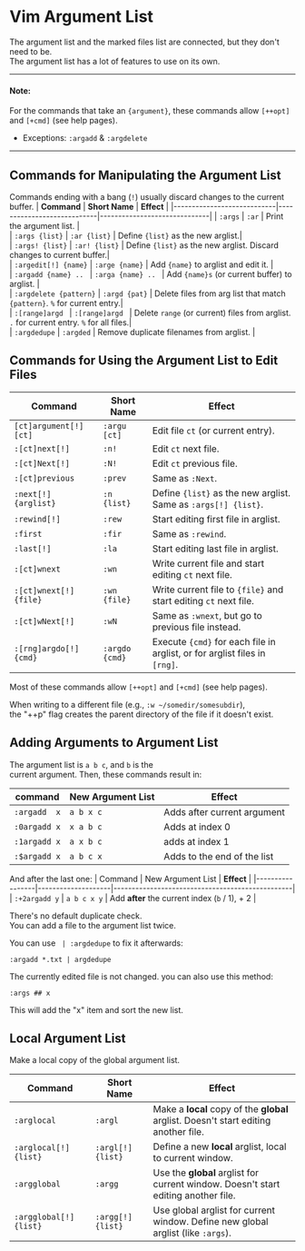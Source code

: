 # Vim Argument List

The argument list and the marked files list are connected, but they
don't need to be.  
The argument list has a lot of features to use on its own.  

---
#### Note:
For the commands that take an `{argument}`, these commands
allow `[++opt]` and `[+cmd]` (see help pages).  
* Exceptions: `:argadd` & `:argdelete`

---

## Commands for Manipulating the Argument List
Commands ending with a bang (`!`) usually discard changes to the current buffer.
| **Command**                | **Short Name**                | **Effect**                |
|----------------------------|----------------------------|------------------------------|
|  `:args`                   |  `:ar`              | Print the argument list.     |  
|  `:args {list}`            |  `:ar {list}`       | Define `{list}` as the new arglist.|  
|  `:args! {list}`           |  `:ar! {list}`      | Define `{list}` as the new arglist. Discard changes to current buffer.|  
|  `:argedit[!] {name}`      |  `:arge {name}`     | Add `{name}` to arglist and edit it. |  
|  `:argadd {name} .. `      |  `:arga {name} .. ` | Add `{name}s` (or current buffer) to arglist.  |  
|  `:argdelete {pattern}`    |  `:argd {pat}`      | Delete files from arg list that match `{pattern}`. `%` for current entry.|  
|  `:[range]argd `           |  `:[range]argd `    | Delete `range` (or current) files from arglist. `.` for current entry. `%` for all files.|  
|  `:argdedupe`              |  `:argded`          | Remove duplicate filenames from arglist.  |  
 
## Commands for Using the Argument List to Edit Files
| **Command**                | **Short Name**                | **Effect**                |
|----------------------------|----------------------------|------------------------------|
|  `[ct]argument[!] [ct]`    |  `:argu [ct]`       | Edit file `ct` (or current entry).  |  
|  `:[ct]next[!]`            |  `:n!`              | Edit `ct` next file.  |  
|  `:[ct]Next[!]`            |  `:N!`              | Edit `ct` previous file.  |  
|  `:[ct]previous`           |  `:prev`            | Same as `:Next`.  |  
|  `:next[!] {arglist}`      |  `:n {list}`        | Define `{list}` as the new arglist. Same as `:args[!] {list}`.|  
|  `:rewind[!]`              |  `:rew`             | Start editing first file in arglist.  |  
|  `:first`                  |  `:fir`             | Same as `:rewind`.  |  
|  `:last[!]`                |  `:la`              | Start editing last file in arglist.  |  
|  `:[ct]wnext`              |  `:wn`              | Write current file and start editing `ct` next file.  |  
|  `:[ct]wnext[!] {file}`    |  `:wn {file}`       | Write current file to `{file}` and start editing `ct` next file.|  
|  `:[ct]wNext[!]`           |  `:wN`              | Same as `:wnext`, but go to previous file instead. |  
|  `:[rng]argdo[!] {cmd}`    |  `:argdo {cmd}`     | Execute `{cmd}` for each file in arglist, or for arglist files in `[rng]`.|  

Most of these commands allow `[++opt]` and `[+cmd]` (see help pages).  

When writing to a different file (e.g., `:w ~/somedir/somesubdir`),  
the "++p" flag creates the parent directory of the file if it doesn't exist.  


## Adding Arguments to Argument List

The argument list is `a b c`, and `b` is the  
current argument. Then, these commands result in:  

| **command**   | **New Argument List** | **Effect**                   |
|---------------|-----------------------|------------------------------|
|  `:argadd  x` |     `a b x c`         | Adds after current argument  |  
|  `:0argadd x` |     `x a b c`         | Adds at index 0              |  
|  `:1argadd x` |     `a x b c`         | adds at index 1              |  
|  `:$argadd x` |     `a b c x`         | Adds to the end of the list  |  

And after the last one:
|    Command      |  New Argument List | **Effect**                                      |
|-----------------|--------------------|-------------------------------------------------|
|  `:+2argadd y`  |  `a b c x y`       | Add **after** the current index (`b` / 1), + 2  |  

There's no default duplicate check.  
You can add a file to the argument list twice.  

You can use ` | :argdedupe` to fix it afterwards: 
```vim
:argadd *.txt | argdedupe
```
The currently edited file is not changed.
you can also use this method:  
```vim
:args ## x
```
This will add the "x" item and sort the new list.









## Local Argument List
Make a local copy of the global argument list.

| **Command**                | **Short Name**                | **Effect**                |
|----------------------------|------------------------|------------------------------|
|  `:arglocal`             |  `:argl`               | Make a **local** copy of the **global** arglist. Doesn't start editing another file. |  
|  `:arglocal[!] {list}`   |  `:argl[!] {list}`     | Define a new **local** arglist, local to current window. |  
|  `:argglobal`            |  `:argg`               | Use the **global** arglist for current window. Doesn't start editing another file. |  
| `:argglobal[!] {list}`   |  `:argg[!] {list}`     | Use global arglist for current window. Define new global arglist (like `:args`). |  




